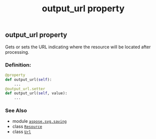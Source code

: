 ﻿---
title: output_url property
second_title: Aspose.SVG for Python via .NET API References
description: 
type: docs
weight: 90
url: /python-net/aspose.svg.saving/resource/output_url/
is_root: false
---

## output_url property


Gets or sets the URL indicating where the resource will be located after processing.
### Definition:
```python
@property
def output_url(self):
    ...
@output_url.setter
def output_url(self, value):
    ...
```

### See Also
* module [`aspose.svg.saving`](../../)
* class [`Resource`](/svg/python-net/aspose.svg.saving/resource)
* class [`Url`](/svg/python-net/aspose.svg/url)
